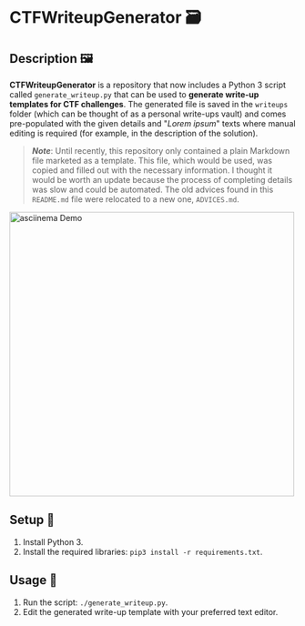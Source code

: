 # CTFWriteupGenerator 🗃️

## Description 🖼️

**CTFWriteupGenerator** is a repository that now includes a Python 3 script called `generate_writeup.py` that can be used to **generate write-up templates for CTF challenges**. The generated file is saved in the `writeups` folder (which can be thought of as a personal write-ups vault) and comes pre-populated with the given details and "*Lorem ipsum*" texts where manual editing is required (for example, in the description of the solution).

> ***Note***: Until recently, this repository only contained a plain Markdown file marketed as a template. This file, which would be used, was copied and filled out with the necessary information. I thought it would be worth an update because the process of completing details was slow and could be automated. The old advices found in this `README.md` file were relocated to a new one, `ADVICES.md`. 

<a href="https://asciinema.org/a/SJ6mkpBlFDtv2xsEY2EyK6Vbv">
    <img src="https://asciinema.org/a/SJ6mkpBlFDtv2xsEY2EyK6Vbv.svg" alt="asciinema Demo" width="500"/>
</a>

## Setup 🔧

1. Install Python 3.
2. Install the required libraries: `pip3 install -r requirements.txt`.

## Usage 🧰

1. Run the script: `./generate_writeup.py`.
2. Edit the generated write-up template with your preferred text editor.